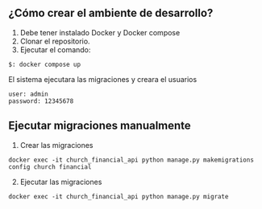 ## ¿Cómo crear el ambiente de desarrollo?

1. Debe tener instalado Docker y Docker compose
2. Clonar el repositorio.
3. Ejecutar el comando:
```
$: docker compose up
```

El sistema ejecutara las migraciones y creara el usuarios
```
user: admin
password: 12345678
```

## Ejecutar migraciones manualmente
1. Crear las migraciones
```
docker exec -it church_financial_api python manage.py makemigrations config church financial
```
2. Ejecutar las migraciones

```
docker exec -it church_financial_api python manage.py migrate
```